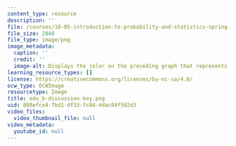 ```yaml
---
content_type: resource
description: ''
file: /courses/18-05-introduction-to-probability-and-statistics-spring-2014/888efce47bd1df33fc044dac04f592d3_edu_b-discussion-key.png
file_size: 2848
file_type: image/png
image_metadata:
  caption: ''
  credit: ''
  image-alt: Displays the color on the preceding graph that represents discussion.
learning_resource_types: []
license: https://creativecommons.org/licenses/by-nc-sa/4.0/
ocw_type: OCWImage
resourcetype: Image
title: edu_b-discussion-key.png
uid: 888efce4-7bd1-df33-fc04-4dac04f592d3
video_files:
  video_thumbnail_file: null
video_metadata:
  youtube_id: null
---
```


